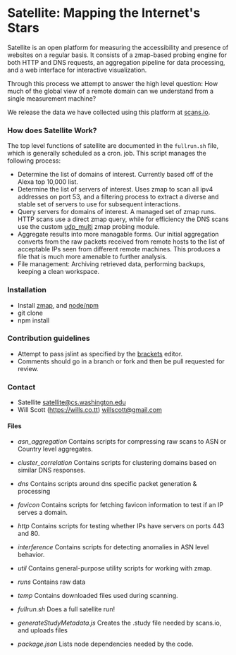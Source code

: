 Satellite: Mapping the Internet's Stars
=======================================

Satellite is an open platform for measuring the accessibility and presence of
websites on a regular basis. It consists of a zmap-based probing engine for both
HTTP and DNS requests, an aggregation pipeline for data processing, and a web
interface for interactive visualization.

Through this process we attempt to answer the high level question:
How much of the global view of a remote domain can we understand from a
single measurement machine?

We release the data we have collected using this platform at [scans.io](https://scans.io/study/washington-dns).

### How does Satellite Work? ###

The top level functions of satellite are documented in the `fullrun.sh` file,
which is generally scheduled as a cron. job. This script manages the following
process:

* Determine the list of domains of interest. Currently based off of the Alexa top 10,000 list.
* Determine the list of servers of interest. Uses zmap to scan all ipv4 addresses on port 53,
  and a filtering process to extract a diverse and stable set of servers to use for subsequent
  interactions.
* Query servers for domains of interest. A managed set of zmap runs. HTTP scans use a direct
  zmap query, while for efficiency the DNS scans use the custom [udp_multi](https://github.com/willscott/zmap/blob/dns_udp/src/probe_modules/module_udp_multi.c) zmap probing module.
* Aggregate results into more managable forms. Our initial aggregation converts from the raw
  packets received from remote hosts to the list of acceptable IPs seen from different remote
  machines. This produces a file that is much more amenable to further analysis.
* File management: Archiving retrieved data, performing backups, keeping a clean workspace.

### Installation ###

* Install [zmap](https://zmap.io/), and [node/npm](https://nodejs.org/)
* git clone
* npm install

### Contribution guidelines ###

* Attempt to pass jslint as specified by the [brackets](https://brackets.io) editor.
* Comments should go in a branch or fork and then be pull requested for review.

### Contact ###

* Satellite <satellite@cs.washington.edu>
* Will Scott (https://wills.co.tt) <willscott@gmail.com>

#### Files ####

* *asn_aggregation* Contains scripts for compressing raw scans to ASN or Country level aggregates.
* *cluster_correlation* Contains scripts for clustering domains based on similar DNS responses.
* *dns* Contains scripts around dns specific packet generation & processing
* *favicon* Contains scripts for fetching favicon information to test if an IP serves a domain.
* *http* Contains scripts for testing whether IPs have servers on ports 443 and 80.
* *interference* Contains scripts for detecting anomalies in ASN level behavior.
* *util* Contains general-purpose utility scripts for working with zmap.
* *runs* Contains raw data
* *temp* Contains downloaded files used during scanning.

* *fullrun.sh* Does a full satellite run!
* *generateStudyMetadata.js* Creates the .study file needed by scans.io, and uploads files
* *package.json* Lists node dependencies needed by the code.
